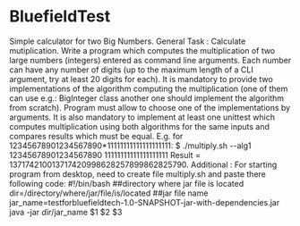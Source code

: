 # BluefieldTest
Simple calculator for two Big Numbers.
General Task : Calculate mutiplication.
Write a program which computes the multiplication of two large numbers (integers) entered as command line arguments. 
Each number can have any number of digits (up to the maximum length of a CLI argument, try at least 20 digits for each).
It is mandatory to provide two implementations of the algorithm computing the multiplication (one of them can use
e.g.: BigInteger class another one should implement the algorithm from scratch).
Program must allow to choose one of the implementations by arguments.
It is also mandatory to implement at least one unittest which computes multiplication using both algorithms for
the same inputs and compares results which must be equal.
E.g. for 12345678901234567890*11111111111111111111:
$ ./multiply.sh --alg1 12345678901234567890 11111111111111111111  Result = 137174210013717420998628257899862825790.
Additional : 
For starting program from desktop, need to create file multiply.sh and paste there following code:
#!/bin/bash
##directory where jar file is located    
dir=/directory/where/jar/file/is/located
##jar file name
jar_name=testforbluefieldtech-1.0-SNAPSHOT-jar-with-dependencies.jar
java -jar $dir/$jar_name $1 $2 $3
